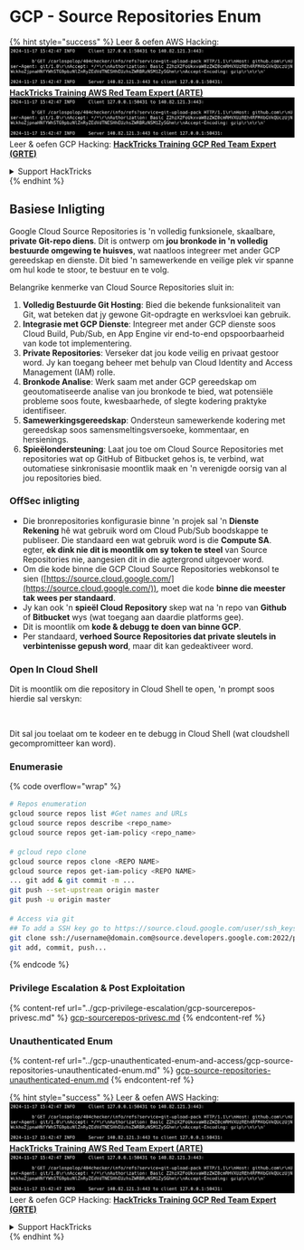 # GCP - Source Repositories Enum

{% hint style="success" %}
Leer & oefen AWS Hacking:<img src="../../../.gitbook/assets/image (1).png" alt="" data-size="line">[**HackTricks Training AWS Red Team Expert (ARTE)**](https://training.hacktricks.xyz/courses/arte)<img src="../../../.gitbook/assets/image (1).png" alt="" data-size="line">\
Leer & oefen GCP Hacking: <img src="../../../.gitbook/assets/image (2).png" alt="" data-size="line">[**HackTricks Training GCP Red Team Expert (GRTE)**<img src="../../../.gitbook/assets/image (2).png" alt="" data-size="line">](https://training.hacktricks.xyz/courses/grte)

<details>

<summary>Support HackTricks</summary>

* Kyk na die [**subskripsie planne**](https://github.com/sponsors/carlospolop)!
* **Sluit aan by die** 💬 [**Discord groep**](https://discord.gg/hRep4RUj7f) of die [**telegram groep**](https://t.me/peass) of **volg** ons op **Twitter** 🐦 [**@hacktricks\_live**](https://twitter.com/hacktricks\_live)**.**
* **Deel hacking truuks deur PRs in te dien na die** [**HackTricks**](https://github.com/carlospolop/hacktricks) en [**HackTricks Cloud**](https://github.com/carlospolop/hacktricks-cloud) github repos.

</details>
{% endhint %}

## Basiese Inligting <a href="#reviewing-cloud-git-repositories" id="reviewing-cloud-git-repositories"></a>

Google Cloud Source Repositories is 'n volledig funksionele, skaalbare, **private Git-repo diens**. Dit is ontwerp om **jou bronkode in 'n volledig bestuurde omgewing te huisves**, wat naatloos integreer met ander GCP gereedskap en dienste. Dit bied 'n samewerkende en veilige plek vir spanne om hul kode te stoor, te bestuur en te volg.

Belangrike kenmerke van Cloud Source Repositories sluit in:

1. **Volledig Bestuurde Git Hosting**: Bied die bekende funksionaliteit van Git, wat beteken dat jy gewone Git-opdragte en werksvloei kan gebruik.
2. **Integrasie met GCP Dienste**: Integreer met ander GCP dienste soos Cloud Build, Pub/Sub, en App Engine vir end-to-end opspoorbaarheid van kode tot implementering.
3. **Private Repositories**: Verseker dat jou kode veilig en privaat gestoor word. Jy kan toegang beheer met behulp van Cloud Identity and Access Management (IAM) rolle.
4. **Bronkode Analise**: Werk saam met ander GCP gereedskap om geoutomatiseerde analise van jou bronkode te bied, wat potensiële probleme soos foute, kwesbaarhede, of slegte kodering praktyke identifiseer.
5. **Samewerkingsgereedskap**: Ondersteun samewerkende kodering met gereedskap soos samensmeltingsversoeke, kommentaar, en hersienings.
6. **Spieëlondersteuning**: Laat jou toe om Cloud Source Repositories met repositories wat op GitHub of Bitbucket gehos is, te verbind, wat outomatiese sinkronisasie moontlik maak en 'n verenigde oorsig van al jou repositories bied.

### OffSec inligting <a href="#reviewing-cloud-git-repositories" id="reviewing-cloud-git-repositories"></a>

* Die bronrepositories konfigurasie binne 'n projek sal 'n **Dienste Rekening** hê wat gebruik word om Cloud Pub/Sub boodskappe te publiseer. Die standaard een wat gebruik word is die **Compute SA**. egter, **ek dink nie dit is moontlik om sy token te steel** van Source Repositories nie, aangesien dit in die agtergrond uitgevoer word.
* Om die kode binne die GCP Cloud Source Repositories webkonsol te sien ([https://source.cloud.google.com/](https://source.cloud.google.com/)), moet die kode **binne die meester tak wees per standaard**.
* Jy kan ook 'n **spieël Cloud Repository** skep wat na 'n repo van **Github** of **Bitbucket** wys (wat toegang aan daardie platforms gee).
* Dit is moontlik om **kode & debugg te doen van binne GCP**.
* Per standaard, **verhoed Source Repositories dat private sleutels in verbintenisse gepush word**, maar dit kan gedeaktiveer word.

### Open In Cloud Shell

Dit is moontlik om die repository in Cloud Shell te open, 'n prompt soos hierdie sal verskyn:

<figure><img src="../../../.gitbook/assets/image (325).png" alt=""><figcaption></figcaption></figure>

Dit sal jou toelaat om te kodeer en te debugg in Cloud Shell (wat cloudshell gecompromitteer kan word).

### Enumerasie

{% code overflow="wrap" %}
```bash
# Repos enumeration
gcloud source repos list #Get names and URLs
gcloud source repos describe <repo_name>
gcloud source repos get-iam-policy <repo_name>

# gcloud repo clone
gcloud source repos clone <REPO NAME>
gcloud source repos get-iam-policy <REPO NAME>
... git add & git commit -m ...
git push --set-upstream origin master
git push -u origin master

# Access via git
## To add a SSH key go to https://source.cloud.google.com/user/ssh_keys (no gcloud command)
git clone ssh://username@domain.com@source.developers.google.com:2022/p/<proj-name>/r/<repo-name>
git add, commit, push...
```
{% endcode %}

### Privilege Escalation & Post Exploitation

{% content-ref url="../gcp-privilege-escalation/gcp-sourcerepos-privesc.md" %}
[gcp-sourcerepos-privesc.md](../gcp-privilege-escalation/gcp-sourcerepos-privesc.md)
{% endcontent-ref %}

### Unauthenticated Enum

{% content-ref url="../gcp-unauthenticated-enum-and-access/gcp-source-repositories-unauthenticated-enum.md" %}
[gcp-source-repositories-unauthenticated-enum.md](../gcp-unauthenticated-enum-and-access/gcp-source-repositories-unauthenticated-enum.md)
{% endcontent-ref %}

{% hint style="success" %}
Leer & oefen AWS Hacking:<img src="../../../.gitbook/assets/image (1).png" alt="" data-size="line">[**HackTricks Training AWS Red Team Expert (ARTE)**](https://training.hacktricks.xyz/courses/arte)<img src="../../../.gitbook/assets/image (1).png" alt="" data-size="line">\
Leer & oefen GCP Hacking: <img src="../../../.gitbook/assets/image (2).png" alt="" data-size="line">[**HackTricks Training GCP Red Team Expert (GRTE)**<img src="../../../.gitbook/assets/image (2).png" alt="" data-size="line">](https://training.hacktricks.xyz/courses/grte)

<details>

<summary>Support HackTricks</summary>

* Kyk na die [**subskripsie planne**](https://github.com/sponsors/carlospolop)!
* **Sluit aan by die** 💬 [**Discord groep**](https://discord.gg/hRep4RUj7f) of die [**telegram groep**](https://t.me/peass) of **volg** ons op **Twitter** 🐦 [**@hacktricks\_live**](https://twitter.com/hacktricks\_live)**.**
* **Deel hacking truuks deur PRs in te dien na die** [**HackTricks**](https://github.com/carlospolop/hacktricks) en [**HackTricks Cloud**](https://github.com/carlospolop/hacktricks-cloud) github repos.

</details>
{% endhint %}
